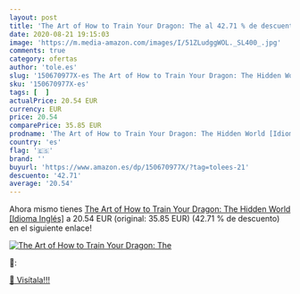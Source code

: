 ```yaml
---
layout: post
title: 'The Art of How to Train Your Dragon: The al 42.71 % de descuento'
date: 2020-08-21 19:15:03
image: 'https://m.media-amazon.com/images/I/51ZLudggWOL._SL400_.jpg'
comments: true
category: ofertas
author: 'tole.es'
slug: '150670977X-es The Art of How to Train Your Dragon: The Hidden World...'
sku: '150670977X-es'
tags: [  ]
actualPrice: 20.54 EUR
currency: EUR
price: 20.54
comparePrice: 35.85 EUR
prodname: 'The Art of How to Train Your Dragon: The Hidden World [Idioma Inglés]'
country: 'es'
flag: '🇪🇸'
brand: ''
buyurl: 'https://www.amazon.es/dp/150670977X/?tag=tolees-21'
descuento: '42.71'
average: '20.54'
---
```


Ahora mismo tienes [The Art of How to Train Your Dragon: The Hidden World [Idioma Inglés]](https://www.amazon.es/dp/150670977X/?tag=tolees-21) a 20.54 EUR (original: 35.85 EUR) (42.71 %  de descuento) en el siguiente enlace!

[![The Art of How to Train Your Dragon: The](https://m.media-amazon.com/images/I/51ZLudggWOL._SL400_.jpg)](https://www.amazon.es/dp/150670977X/?tag=tolees-21)

🔎:


[🛒 Visítala!!!](https://www.amazon.es/dp/150670977X/?tag=tolees-21)
